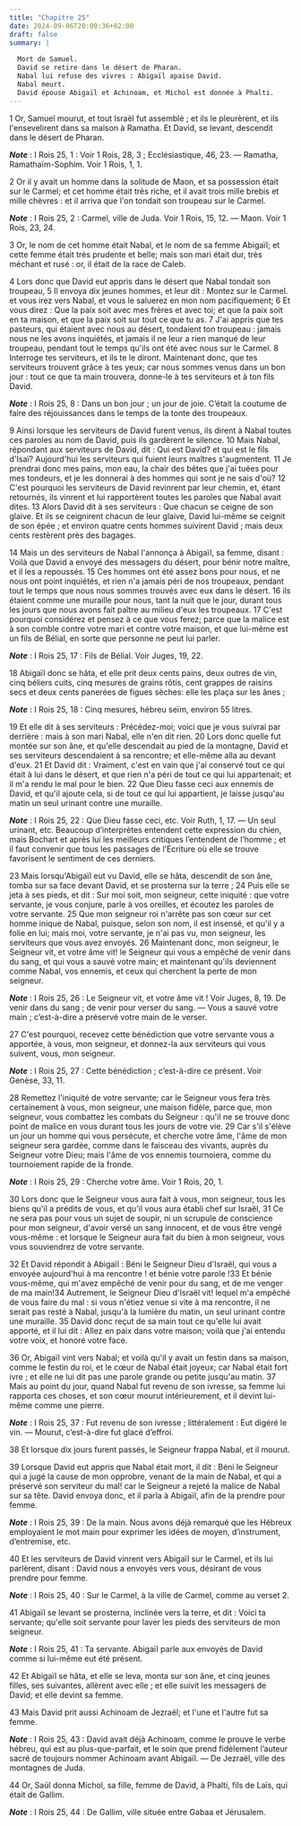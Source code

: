 ```yaml
---
title: "Chapitre 25"
date: 2024-09-06T20:00:36+02:00
draft: false
summary: |
  
  Mort de Samuel.
  David se retire dans le désert de Pharan.
  Nabal lui refuse des vivres : Abigaïl apaise David.
  Nabal meurt.
  David épouse Abigaïl et Achinoam, et Michol est donnée à Phalti.
---
```



1 Or, Samuel mourut, et tout Israël fut assemblé ; et ils le pleurèrent, et ils l'ensevelirent dans sa maison à Ramatha. Et David, se levant, descendit dans le désert de Pharan.

***Note*** :  I Rois 25, 1 : Voir 1 Rois, 28, 3 ; Ecclésiastique, 46, 23. ― Ramatha, Ramathaïm-Sophim. Voir 1 Rois, 1, 1.


2 Or il y avait un homme dans la solitude de Maon, et sa possession était sur le Carmel; et cet homme était très riche, et il avait trois mille brebis et mille chèvres : et il arriva que l'on tondait son troupeau sur le Carmel.

***Note*** :  I Rois 25, 2 : Carmel, ville de Juda. Voir 1 Rois, 15, 12. ― Maon. Voir 1 Rois, 23, 24.

3 Or, le nom de cet homme était Nabal, et le nom de sa femme Abigaïl; et cette femme était très prudente et belle; mais son mari était dur, très méchant et rusé : or, il était de la race de Caleb.


4 Lors donc que David eut appris dans le désert que Nabal tondait son troupeau, 5 Il envoya dix jeunes hommes, et leur dit : Montez sur le Carmel. et vous irez vers Nabal, et vous le saluerez en mon nom pacifiquement; 6 Et vous direz : Que la paix soit avec mes frères et avec toi; et que la paix soit en ta maison, et que la paix soit sur tout ce que tu as. 7 J'ai appris que tes pasteurs, qui étaient avec nous au désert, tondaient ton troupeau : jamais nous ne les avons inquiétés, et jamais il ne leur a rien manqué de leur troupeau, pendant tout le temps qu'ils ont été avec nous sur le Carmel. 8 Interroge tes serviteurs, et ils te le diront. Maintenant donc, que tes serviteurs trouvent grâce à tes yeux; car nous sommes venus dans un bon jour : tout ce que ta main trouvera, donne-le à tes serviteurs et à ton fils David.

***Note*** :  I Rois 25, 8 : Dans un bon jour ; un jour de joie. C’était la coutume de faire des réjouissances dans le temps de la tonte des troupeaux.


9 Ainsi lorsque les serviteurs de David furent venus, ils dirent à Nabal toutes ces paroles au nom de David, puis ils gardèrent le silence. 10 Mais Nabal, répondant aux serviteurs de David, dit : Qui est David? et qui est le fils d'Isaï? Aujourd'hui les serviteurs qui fuient leurs maîtres s'augmentent. 11 Je prendrai donc mes pains, mon eau, la chair des bêtes que j'ai tuées pour mes tondeurs, et je les donnerai à des hommes qui sont je ne sais d'où? 12 C'est pourquoi les serviteurs de David revinrent par leur chemin, et, étant retournés, ils vinrent et lui rapportèrent toutes les paroles que Nabal avait dites. 13 Alors David dit à ses serviteurs : Que chacun se ceigne de son glaive. Et ils se ceignirent chacun de leur glaive, David lui-même se ceignit de son épée ; et environ quatre cents hommes suivirent David ; mais deux cents restèrent près des bagages.


14 Mais un des serviteurs de Nabal l'annonça à Abigaïl, sa femme, disant : Voilà que David a envoyé des messagers du désert, pour bénir notre maître, et il les a repoussés. 15 Ces hommes ont été assez bons pour nous, et ne nous ont point inquiétés, et rien n'a jamais péri de nos troupeaux, pendant tout le temps que nous nous sommes trouvés avec eux dans le désert. 16 ils étaient comme une muraille pour nous, tant la nuit que le jour, durant tous les jours que nous avons fait paître au milieu d'eux les troupeaux. 17 C'est pourquoi considérez et pensez à ce que vous ferez; parce que la malice est à son comble contre votre mari et contre votre maison, et que lui-même est un fils de Bélial, en sorte que personne ne peut lui parler.

***Note*** :  I Rois 25, 17 : Fils de Bélial. Voir Juges, 19, 22.


18 Abigaïl donc se hâta, et elle prit deux cents pains, deux outres de vin, cinq béliers cuits, cinq mesures de grains rôtis, cent grappes de raisins secs et deux cents panerées de figues sèches: elle les plaça sur les ânes ;

***Note*** :  I Rois 25, 18 : Cinq mesures, hébreu seïm, environ 55 litres.

19 Et elle dit à ses serviteurs : Précédez-moi; voici que je vous suivrai par derrière : mais à son mari Nabal, elle n'en dit rien. 20 Lors donc quelle fut montée sur son âne, et qu'elle descendait au pied de la montagne, David et ses serviteurs descendaient à sa rencontre; et elle-même alla au devant d'eux. 21 Et David dit : Vraiment, c'est en vain que j'ai conservé tout ce qui était à lui dans le désert, et que rien n'a péri de tout ce qui lui appartenait; et il m'a rendu le mal pour le bien. 22 Que Dieu fasse ceci aux ennemis de David, et qu'il ajoute cela, si de tout ce qui lui appartient, je laisse jusqu'au matin un seul urinant contre une muraille.

***Note*** :  I Rois 25, 22 : Que Dieu fasse ceci, etc. Voir Ruth, 1, 17. ― Un seul urinant, etc. Beaucoup d’interprètes entendent cette expression du chien, mais Bochart et après lui les meilleurs critiques l’entendent de l’homme ; et il faut convenir que tous les passages de l’Ecriture où elle se trouve favorisent le sentiment de ces derniers.


23 Mais lorsqu'Abigaïl eut vu David, elle se hâta, descendit de son âne, tomba sur sa face devant David, et se prosterna sur la terre ; 24 Puis elle se jeta à ses pieds, et dit : Sur moi soit, mon seigneur, cette iniquité : que votre servante, je vous conjure, parle à vos oreilles, et écoutez les paroles de votre servante. 25 Que mon seigneur roi n'arrête pas son cœur sur cet homme inique de Nabal, puisque, selon son nom, il est insensé, et qu'il y a folie en lui; mais moi, votre servante, je n'ai pas vu, mon seigneur, les serviteurs que vous avez envoyés. 26 Maintenant donc, mon seigneur, le Seigneur vit, et votre âme vit! le Seigneur qui vous a empêché de venir dans du sang, et qui vous a sauvé votre main; et maintenant qu'ils deviennent comme Nabal, vos ennemis, et ceux qui cherchent la perte de mon seigneur.

***Note*** :  I Rois 25, 26 : Le Seigneur vit, et votre âme vit ! Voir Juges, 8, 19. De venir dans du sang ; de venir pour verser du sang. ― Vous a sauvé votre main ; c’est-à-dire a préservé votre main de le verser.

27 C'est pourquoi, recevez cette bénédiction que votre servante vous a apportée, à vous, mon seigneur, et donnez-la aux serviteurs qui vous suivent, vous, mon seigneur.

***Note*** :  I Rois 25, 27 : Cette bénédiction ; c’est-à-dire ce présent. Voir Genèse, 33, 11.

28 Remettez l'iniquité de votre servante; car le Seigneur vous fera très certainement à vous, mon seigneur, une maison fidèle, parce que, mon seigneur, vous combattez les combats du Seigneur : qu'il ne se trouve donc point de malice en vous durant tous les jours de votre vie. 29 Car s'il s'élève un jour un homme qui vous persécute, et cherche votre âme, l'âme de mon seigneur sera gardée, comme dans le faisceau des vivants, auprès du Seigneur votre Dieu; mais l'âme de vos ennemis tournoiera, comme du tournoiement rapide de la fronde.

***Note*** :  I Rois 25, 29 : Cherche votre âme. Voir 1 Rois, 20, 1.

30 Lors donc que le Seigneur vous aura fait à vous, mon seigneur, tous les biens qu'il a prédits de vous, et qu'il vous aura établi chef sur Israël, 31 Ce ne sera pas pour vous un sujet de soupir, ni un scrupule de conscience pour mon seigneur, d'avoir versé un sang innocent, et de vous être vengé vous-même : et lorsque le Seigneur aura fait du bien à mon seigneur, vous vous souviendrez de votre servante.


32 Et David répondit à Abigaïl : Béni le Seigneur Dieu d'Israël, qui vous a envoyée aujourd'hui à ma rencontre ! et bénie votre parole !33 Et bénie vous-même, qui m'avez empêché de venir pour du sang, et de me venger de ma main!34 Autrement, le Seigneur Dieu d'Israël vit! lequel m'a empêché de vous faire du mal : si vous n'étiez venue si vite à ma rencontre, il ne serait pas resté à Nabal, jusqu'à la lumière du matin, un seul urinant contre une muraille. 35 David donc reçut de sa main tout ce qu'elle lui avait apporté, et il lui dit : Allez en paix dans votre maison; voilà que j'ai entendu votre voix, et honoré votre face.


36 Or, Abigaïl vint vers Nabal; et voilà qu'il y avait un festin dans sa maison, comme le festin du roi, et le cœur de Nabal était joyeux; car Nabal était fort ivre ; et elle ne lui dit pas une parole grande ou petite jusqu'au matin. 37 Mais au point du jour, quand Nabal fut revenu de son ivresse, sa femme lui rapporta ces choses, et son cœur mourut intérieurement, et il devint lui-même comme une pierre.

***Note*** :  I Rois 25, 37 : Fut revenu de son ivresse ; littéralement : Eut digéré le vin. ― Mourut, c’est-à-dire fut glacé d’effroi.

38 Et lorsque dix jours furent passés, le Seigneur frappa Nabal, et il mourut.


39 Lorsque David eut appris que Nabal était mort, il dit : Béni le Seigneur qui a jugé la cause de mon opprobre, venant de la main de Nabal, et qui a préservé son serviteur du mal! car le Seigneur a rejeté la malice de Nabal sur sa tête. David envoya donc, et il parla à Abigaïl, afin de la prendre pour femme.

***Note*** :  I Rois 25, 39 : De la main. Nous avons déjà remarqué que les Hébreux employaient le mot main pour exprimer les idées de moyen, d’instrument, d’entremise, etc.

40 Et les serviteurs de David vinrent vers Abigaïl sur le Carmel, et ils lui parlèrent, disant : David nous a envoyés vers vous, désirant de vous prendre pour femme.

***Note*** :  I Rois 25, 40 : Sur le Carmel, à la ville de Carmel, comme au verset 2.

41 Abigaïl se levant se prosterna, inclinée vers la terre, et dit : Voici ta servante; qu'elle soit servante pour laver les pieds des serviteurs de mon seigneur.

***Note*** :  I Rois 25, 41 : Ta servante. Abigaïl parle aux envoyés de David comme si lui-même eut été présent.

42 Et Abigaïl se hâta, et elle se leva, monta sur son âne, et cinq jeunes filles, ses suivantes, allèrent avec elle ; et elle suivit les messagers de David; et elle devint sa femme.


43 Mais David prit aussi Achinoam de Jezraël; et l'une et l'autre fut sa femme.

***Note*** :  I Rois 25, 43 : David avait déjà Achinoam, comme le prouve le verbe hébreu, qui est au plus-que-parfait, et le soin que prend fidèlement l’auteur sacré de toujours nommer Achinoam avant Abigaïl. ― De Jezraël, ville des montagnes de Juda.

44 Or, Saül donna Michol, sa fille, femme de David, à Phalti, fils de Laïs, qui était de Gallim.

***Note*** :  I Rois 25, 44 : De Gallim, ville située entre Gabaa et Jérusalem.

